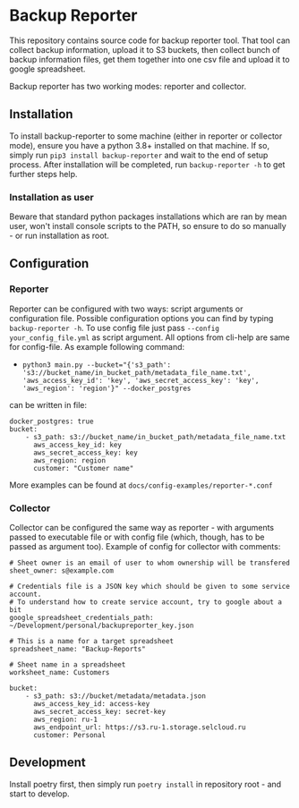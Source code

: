 # Backup Reporter

This repository contains source code for backup reporter tool. That tool can collect backup information, upload it to S3 buckets, then collect bunch of backup information files, get them together into one csv file and upload it to google spreadsheet.

Backup reporter has two working modes: reporter and collector.

## Installation

To install backup-reporter to some machine (either in reporter or collector mode), ensure you have a python 3.8+ installed on that machine. If so, simply run `pip3 install backup-reporter` and wait to the end of setup process. After installation will be completed, run `backup-reporter -h` to get further steps help.

### Installation as user

Beware that standard python packages installations which are ran by mean user, won't install console scripts to the PATH, so ensure to do so manually - or run installation as root.

## Configuration

### Reporter

Reporter can be configured with two ways: script arguments or configuration file. Possible configuration options you can find by typing `backup-reporter -h`. To use config file just pass `--config your_config_file.yml` as script argument.
All options from cli-help are same for config-file. As example following command: 
- `python3 main.py --bucket="{'s3_path': 's3://bucket_name/in_bucket_path/metadata_file_name.txt', 'aws_access_key_id': 'key', 'aws_secret_access_key': 'key', 'aws_region': 'region'}" --docker_postgres` 

can be written in file:
```
docker_postgres: true
bucket:
    - s3_path: s3://bucket_name/in_bucket_path/metadata_file_name.txt
      aws_access_key_id: key
      aws_secret_access_key: key
      aws_region: region
      customer: "Customer name"
```

More examples can be found at `docs/config-examples/reporter-*.conf`

### Collector

Collector can be configured the same way as reporter - with arguments passed to executable file or with config file (which, though, has to be passed as argument too). Example of config for collector with comments:

```
# Sheet owner is an email of user to whom ownership will be transfered
sheet_owner: s@example.com

# Credentials file is a JSON key which should be given to some service account. 
# To understand how to create service account, try to google about a bit
google_spreadsheet_credentials_path: ~/Development/personal/backupreporter_key.json

# This is a name for a target spreadsheet
spreadsheet_name: "Backup-Reports"

# Sheet name in a spreadsheet
worksheet_name: Customers

bucket:
    - s3_path: s3://bucket/metadata/metadata.json
      aws_access_key_id: access-key
      aws_secret_access_key: secret-key
      aws_region: ru-1
      aws_endpoint_url: https://s3.ru-1.storage.selcloud.ru
      customer: Personal
```

## Development

Install poetry first, then simply run `poetry install` in repository root - and start to develop.